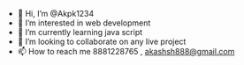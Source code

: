 - 👋 Hi, I’m @Akpk1234
- 👀 I’m interested in web development
- 🌱 I’m currently learning java script
- 💞️ I’m looking to collaborate on any live project
- 📫 How to reach me 8881228765 , akashsh888@gmail.com

<!---
Akpk1234/Akpk1234 is a ✨ special ✨ repository because its `README.md` (this file) appears on your GitHub profile.
You can click the Preview link to take a look at your changes.
--->

